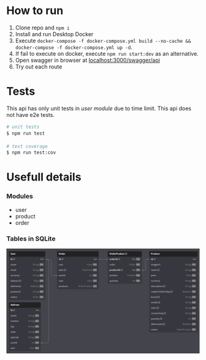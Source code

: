 
# How to run

  1. Clone repo and `npm i` 
  2. Install and run Desktop Docker 
  3. Execute `docker-compose -f docker-compose.yml build --no-cache && docker-compose -f docker-compose.yml up -d`.
  4. If fail to execute on docker, execute `npm run start:dev` as an alternative.
  5. Open swagger in browser at [localhost:3000/swagger/api](http://localhost:3000/swagger/api)
  6. Try out each route

# Tests
This api has only unit tests in *user module* due to time limit.
This api does not have e2e tests.

```bash
# unit tests
$ npm run test

# test coverage
$ npm run test:cov
```

# Usefull details

### Modules
 - user
 - product
 - order



### Tables in SQLite
![diagram image](prisma/dbml/diagram.png)
